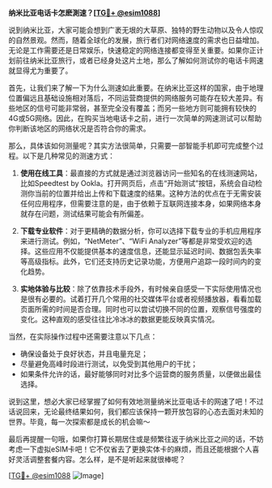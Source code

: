 **纳米比亚电话卡怎麽測速？[[TG💪+ @esim1088](https://t.me/s/esim1088)]**

说到纳米比亚，大家可能会想到广袤无垠的大草原、独特的野生动物以及令人惊叹的自然景观。然而，随着全球化的发展，旅行者们对网络速度的需求也日益增加。无论是工作需要还是日常娱乐，快速稳定的网络连接都变得至关重要。如果你正计划前往纳米比亚旅行，或者已经身处这片土地，那么了解如何测试你的电话卡网速就显得尤为重要了。

首先，让我们来了解一下为什么测速如此重要。在纳米比亚这样的国家，由于地理位置偏远且基础设施相对落后，不同运营商提供的网络服务可能存在较大差异。有些地区的信号可能非常弱，甚至完全没有覆盖；而另一些地方则可能拥有较快的4G或5G网络。因此，在购买当地电话卡之前，进行一次简单的网速测试可以帮助你判断该地区的网络状况是否符合你的需求。

那么，具体该如何测量呢？其实方法很简单，只需要一部智能手机即可完成整个过程。以下是几种常见的测速方式：

1. **使用在线工具**：最直接的方式就是通过浏览器访问一些知名的在线测速网站，比如Speedtest by Ookla。打开网页后，点击“开始测试”按钮，系统会自动检测你当前的位置并给出上传和下载速度的结果。这种方法的优点在于无需安装任何应用程序，但需要注意的是，由于依赖于互联网连接本身，如果网络本身就存在问题，测试结果可能会有所偏差。

2. **下载专业软件**：对于更精确的数据分析，你可以选择下载专业的手机应用程序来进行测试。例如，“NetMeter”、“WiFi Analyzer”等都是非常受欢迎的选择。这些应用不仅能提供基本的速度信息，还能显示延迟时间、数据包丢失率等高级指标。此外，它们还支持历史记录功能，方便用户追踪一段时间内的变化趋势。

3. **实地体验与比较**：除了依靠技术手段外，有时候亲自感受一下实际使用情况也是很有必要的。试着打开几个常用的社交媒体平台或者视频播放器，看看加载页面所需的时间是否合理。同时也可以尝试切换不同的位置，观察信号强度的变化。这种直观的感受往往比冷冰冰的数据更能反映真实情况。

当然，在实际操作过程中还需要注意以下几点：
- 确保设备处于良好状态，并且电量充足；
- 尽量避免高峰时段进行测试，以免受到其他用户的干扰；
- 如果条件允许的话，最好能够同时对比多个运营商的服务质量，以便做出最佳选择。

说到这里，想必大家已经掌握了如何有效地测量纳米比亚电话卡的网速了吧！不过话说回来，无论最终结果如何，我们都应该保持一颗开放包容的心态去面对未知的世界。毕竟，每一次探索都是成长的机会嘛～

最后再提醒一句哦，如果你打算长期居住或是频繁往返于纳米比亚之间的话，不妨考虑一下虚拟eSIM卡吧！它不仅省去了更换实体卡的麻烦，而且还能根据个人喜好灵活调整套餐内容。怎么样，是不是听起来就很棒呢？

[[TG💪+ @esim1088](https://t.me/s/esim1088) ![Image](https://i.postimg.cc/4NQfJmqS/Snipaste-2025-05-13-00-14-12.png)]